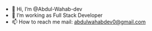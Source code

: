 - 👋 Hi, I’m @Abdul-Wahab-dev
- 🌱 I’m working as Full Stack Developer
- 📫 How to reach me mail: abdulwahabdev0@gmail.com

<!---
Abdul-Wahab-dev/Abdul-Wahab-dev is a ✨ special ✨ repository because its `README.md` (this file) appears on your GitHub profile.
You can click the Preview link to take a look at your changes.
--->
